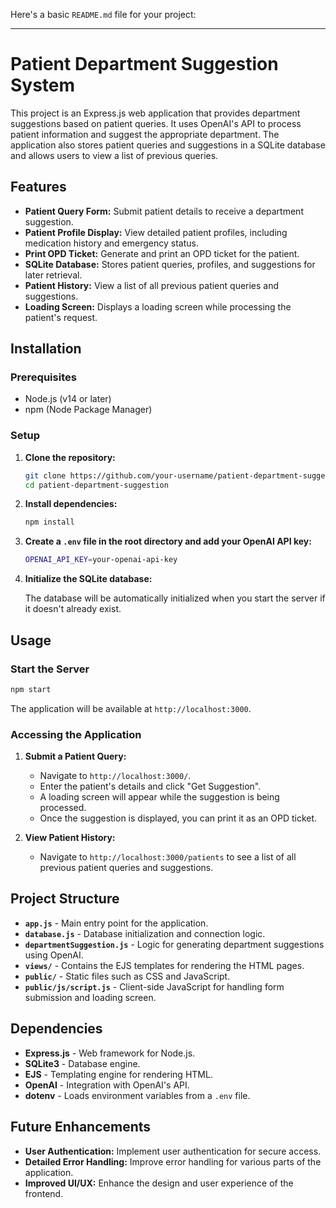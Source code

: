 Here's a basic `README.md` file for your project:

---

# Patient Department Suggestion System

This project is an Express.js web application that provides department suggestions based on patient queries. It uses OpenAI's API to process patient information and suggest the appropriate department. The application also stores patient queries and suggestions in a SQLite database and allows users to view a list of previous queries.

## Features

- **Patient Query Form:** Submit patient details to receive a department suggestion.
- **Patient Profile Display:** View detailed patient profiles, including medication history and emergency status.
- **Print OPD Ticket:** Generate and print an OPD ticket for the patient.
- **SQLite Database:** Stores patient queries, profiles, and suggestions for later retrieval.
- **Patient History:** View a list of all previous patient queries and suggestions.
- **Loading Screen:** Displays a loading screen while processing the patient's request.

## Installation

### Prerequisites

- Node.js (v14 or later)
- npm (Node Package Manager)

### Setup

1. **Clone the repository:**

    ```bash
    git clone https://github.com/your-username/patient-department-suggestion.git
    cd patient-department-suggestion
    ```

2. **Install dependencies:**

    ```bash
    npm install
    ```

3. **Create a `.env` file in the root directory and add your OpenAI API key:**

    ```bash
    OPENAI_API_KEY=your-openai-api-key
    ```

4. **Initialize the SQLite database:**

    The database will be automatically initialized when you start the server if it doesn't already exist.

## Usage

### Start the Server

```bash
npm start
```

The application will be available at `http://localhost:3000`.

### Accessing the Application

1. **Submit a Patient Query:**

    - Navigate to `http://localhost:3000/`.
    - Enter the patient's details and click "Get Suggestion".
    - A loading screen will appear while the suggestion is being processed.
    - Once the suggestion is displayed, you can print it as an OPD ticket.

2. **View Patient History:**

    - Navigate to `http://localhost:3000/patients` to see a list of all previous patient queries and suggestions.

## Project Structure

- **`app.js`** - Main entry point for the application.
- **`database.js`** - Database initialization and connection logic.
- **`departmentSuggestion.js`** - Logic for generating department suggestions using OpenAI.
- **`views/`** - Contains the EJS templates for rendering the HTML pages.
- **`public/`** - Static files such as CSS and JavaScript.
- **`public/js/script.js`** - Client-side JavaScript for handling form submission and loading screen.

## Dependencies

- **Express.js** - Web framework for Node.js.
- **SQLite3** - Database engine.
- **EJS** - Templating engine for rendering HTML.
- **OpenAI** - Integration with OpenAI's API.
- **dotenv** - Loads environment variables from a `.env` file.

## Future Enhancements

- **User Authentication:** Implement user authentication for secure access.
- **Detailed Error Handling:** Improve error handling for various parts of the application.
- **Improved UI/UX:** Enhance the design and user experience of the frontend.